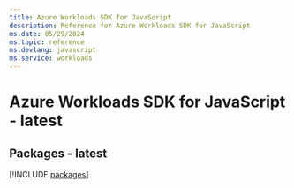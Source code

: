 ```yaml
---
title: Azure Workloads SDK for JavaScript
description: Reference for Azure Workloads SDK for JavaScript
ms.date: 05/29/2024
ms.topic: reference
ms.devlang: javascript
ms.service: workloads
---
```

# Azure Workloads SDK for JavaScript - latest
## Packages - latest
[!INCLUDE [packages](workloads-index.md)]